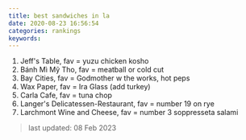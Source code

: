 ```yaml
---
title: best sandwiches in la
date: 2020-08-23 16:56:54
categories: rankings
keywords:
---
```


1. Jeff's Table, fav = yuzu chicken kosho
2. Bánh Mì Mỹ Tho, fav = meatball or cold cut
3. Bay Cities, fav = Godmother w the works, hot peps
4. Wax Paper, fav = Ira Glass (add turkey)
5. Carla Cafe, fav = tuna chop
6. Langer's Delicatessen-Restaurant, fav = number 19 on rye
7. Larchmont Wine and Cheese, fav = number 3  soppresseta  salami

> last updated: 08 Feb 2023
